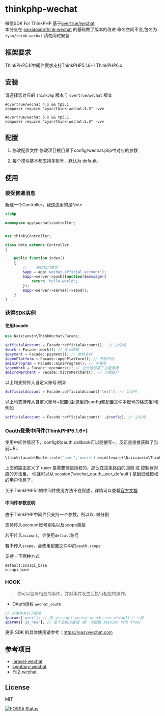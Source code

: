 # thinkphp-wechat

微信SDK For ThinkPHP 基于[overtrue/wechat](https://github.com/overtrue/wechat)  
本分支在 [naixiaoxin/think-wechat](https://github.com/qiqizjl/think-wechat) 的基础做了版本的改进
命名空间不变,包名为 `zyan/think-wechat` 请勿同时安装

## 框架要求

ThinkPHP5.1(中间件要求支持ThinkPHP5.1.6+)
ThinkPHP6.x

## 安装

请选择您对应的 `thinkphp` 版本与 `overtrue/wechat` 版本

~~~
#overtrue/wechat 4.x && tp5.1
composer require "zyan/think-wechat:4.0" -vvv

#overtrue/wechat 5.x && tp5.1
composer require "zyan/think-wechat:5.0" -vvv

~~~

## 配置
1. 修改配置文件
修改项目根目录下config/wechat.php中对应的参数

2. 每个模块基本都支持多账号，默认为 default。
  

## 使用
### 接受普通消息
新建一个Controller，我这边用的是Note
```php
<?php

namespace app\wechat\controller;


use think\Controller;

class Note extends Controller
{

    public function index()
    {
        //    先初始化微信
        $app = app('wechat.official_account');
        $app->server->push(function($message){
            return 'hello,world';
        });
        $app->server->serve()->send();
    }
}
```
### 获得SDK实例
#### 使用facade
```php
use Naixiaoxin\ThinkWechat\Facade;

$officialAccount = Facade::officialAccount();  // 公众号
$work = Facade::work(); // 企业微信
$payment = Facade::payment(); // 微信支付
$openPlatform = Facade::openPlatform(); // 开放平台
$miniProgram = Facade::miniProgram(); // 小程序  
$openWork = Facade::openWork(); // 企业微信第三方服务商  
$microMerchant = Facade::microMerchant(); // 小微商户  
```
以上均支持传入自定义账号:例如
```php
$officialAccount = Facade::officialAccount('test'); // 公众号
```

以上均支持传入自定义账号+配置(注:这里的config和配置文件中账号的格式相同):例如
```php
$officialAccount = Facade::officialAccount('',$config); // 公众号
```

### Oauth登录中间件(ThinkPHP5.1.6+)
使用中间件情况下，config的oauth.callback可以随便写~，反正是直接获取了当前URL
```php
\think\facade\Route::rule('user','usere')->middleware(\Naixiaoxin\ThinkWechat\Middleware\OauthMiddleware::class);
```

上面的路由定义了 /user 是需要微信授权的，那么在这条路由的回调 或 控制器对应的方法里， 你就可以从 session('wechat_oauth_user_default') 拿到已经授权的用户信息了。


关于ThinkPHP5.1的中间件使用方法不在叙述，详情可以查看[官方文档](https://www.kancloud.cn/manual/thinkphp5_1/564279)

#### 中间件参数说明
由于ThinkPHP中间件只支持一个参数，所以以`:`做分割

支持传入account账号别名以及scope类型

若不传入`account`，会使用`default`账号

若不传入`scope`，会使用配置文件中的`oauth.scope`

支持一下两种方式
```
default:snsapi_base
snsapi_base
```

### HOOK
> 你可以监听相应的事件，并对事件发生后执行相应的操作。
- OAuth授权 `wechat_oauth`

```php
// 该事件有以下属性
$params['user']; // 同 session('wechat_oauth_user_default') 一样
$params['is_new']; // 是不是新的会话（第一次创建 session 时为 true）
```
更多 SDK 的具体使用请参考：https://easywechat.com

## 参考项目
- [laravel-wechat](https://raw.githubusercontent.com/overtrue/laravel-wechat)
- [symfony-wechat](https://github.com/lilocon/WechatBundle)
- [Yii2-wechat](https://github.com/jianyan74/yii2-easy-wechat)

## License

MIT

[![FOSSA Status](https://app.fossa.io/api/projects/git%2Bgithub.com%2Fqiqizjl%2Fthink-wechat.svg?type=large)](https://app.fossa.io/projects/git%2Bgithub.com%2Fqiqizjl%2Fthink-wechat?ref=badge_large)
